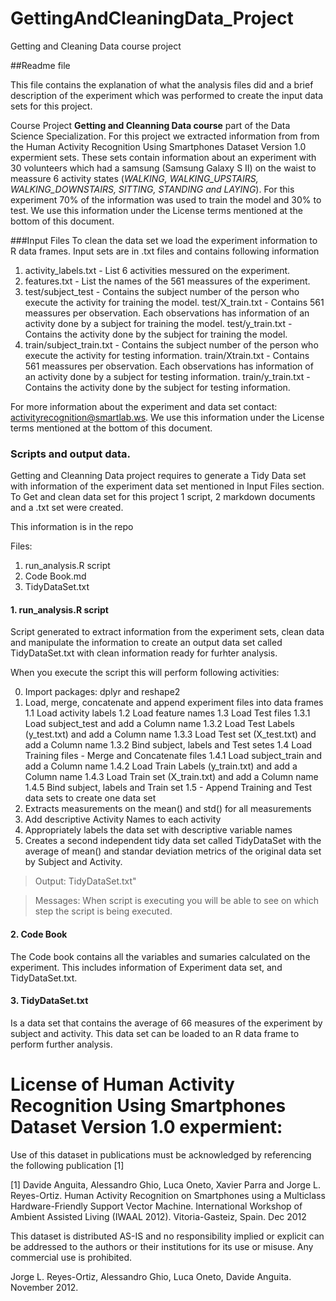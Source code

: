 # GettingAndCleaningData_Project
Getting and Cleaning Data course project

##Readme file

This file contains the explanation of what the analysis files did and a brief description of the experiment which was performed to create the input data sets for this project.


Course Project **Getting and Cleanning Data course** part of the Data Science Specialization. 
For this project we extracted information from from the Human Activity Recognition Using Smartphones Dataset Version 1.0 expermient sets. 
These sets contain information about an experiment with 30 volunteers which had a samsung (Samsung Galaxy S II) on the waist to meassure 6 activity states (*WALKING, WALKING_UPSTAIRS, WALKING_DOWNSTAIRS, SITTING, STANDING and LAYING*). For this experiment 70% of the information was used to train the model and 30% to test.
We use this information under the License terms mentioned at the bottom of this document. 

###Input Files
To clean the data set we load the experiment information to R data frames. Input sets are in .txt files and contains following information

1. activity_labels.txt - List 6 activities messured on the experiment.
2. features.txt	- List the names of the 561 meassures of the experiment. 
3. test/subject_test - Contains the subject number of the person who execute the activity for training the model.
test/X_train.txt - Contains 561 meassures per observation. Each observations has information of an activity done by a subject for training the model.
test/y_train.txt - Contains the activity done by the subject for training the model.
4. train/subject_train.txt - Contains the subject number of the person who execute the activity for testing information.
train/Xtrain.txt - Contains 561 meassures per observation. Each observations has information of an activity done by a subject for testing information.
train/y_train.txt -  Contains the activity done by the subject for testing information.

For more information about the experiment and data set contact: activityrecognition@smartlab.ws. We use this information under the License terms mentioned at the bottom of this document. 

### Scripts and output data.

Getting and Cleanning Data project requires to generate a Tidy Data set with information of the experiment data set mentioned in Input Files section. To Get and clean data set for this project 1 script, 2 markdown documents and a .txt set were created.
 
This information is in the repo 

Files:
1. run_analysis.R script
2. Code Book.md
3. TidyDataSet.txt


#### 1. run_analysis.R script
Script generated to extract information from the experiment sets, clean data and manipulate the information to create an output data set called TidyDataSet.txt with clean information ready for furhter analysis.

When you execute the script this will perform following activities:

0. Import packages: dplyr and reshape2
1. Load, merge, concatenate and append experiment files into data frames
  1.1 Load activity labels
  1.2 Load feature names
  1.3 Load Test files
  1.3.1 Load subject_test and add a Column name
  1.3.2 Load Test Labels (y_test.txt)  and add a Column name
  1.3.3 Load Test set (X_test.txt)  and add a Column name
  1.3.2 Bind subject, labels and Test setes
  1.4 Load Training files - Merge and Concatenate files
  1.4.1 Load subject_train and add a Column name
  1.4.2 Load Train Labels (y_train.txt)  and add a Column name
  1.4.3 Load Train set (X_train.txt)  and add a Column name
  1.4.5 Bind subject, labels and Train set
  1.5 - Append Training and Test data sets to create one data set
2. Extracts measurements on the mean() and std() for all measurements 
3. Add descriptive Activity Names to each activity
4. Appropriately labels the data set with descriptive variable names
5. Creates a second independent tidy data set called TidyDataSet with the average of mean() and standar deviation metrics of the original data set by Subject and Activity.

> Output:
> TidyDataSet.txt"

> Messages:
> When script is executing you will be able to see on which step the script is being executed.

#### 2. Code Book

The Code book contains all the variables and sumaries calculated on the experiment. This includes information of Experiment data set, and TidyDataSet.txt.

#### 3. TidyDataSet.txt
Is a data set that contains the average of 66 measures of the experiment by subject and activity. This data set can be loaded to an R data frame to perform further analysis. 



License of Human Activity Recognition Using Smartphones Dataset Version 1.0 expermient:
========
Use of this dataset in publications must be acknowledged by referencing the following publication [1] 

[1] Davide Anguita, Alessandro Ghio, Luca Oneto, Xavier Parra and Jorge L. Reyes-Ortiz. Human Activity Recognition on Smartphones using a Multiclass Hardware-Friendly Support Vector Machine. International Workshop of Ambient Assisted Living (IWAAL 2012). Vitoria-Gasteiz, Spain. Dec 2012

This dataset is distributed AS-IS and no responsibility implied or explicit can be addressed to the authors or their institutions for its use or misuse. Any commercial use is prohibited.

Jorge L. Reyes-Ortiz, Alessandro Ghio, Luca Oneto, Davide Anguita. November 2012.
